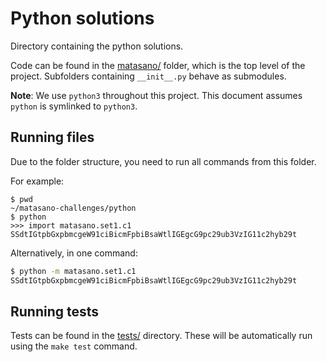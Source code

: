 # Python solutions

Directory containing the python solutions.

Code can be found in the [matasano/](matasano) folder, which is the top level
of the project. Subfolders containing `__init__.py` behave as submodules.

**Note**: We use `python3` throughout this project. This document assumes
`python` is symlinked to `python3`.

## Running files

Due to the folder structure, you need to run all commands from this folder.

For example:
```
$ pwd
~/matasano-challenges/python
$ python
>>> import matasano.set1.c1
SSdtIGtpbGxpbmcgeW91ciBicmFpbiBsaWtlIGEgcG9pc29ub3VzIG11c2hyb29t 
```

Alternatively, in one command:
```bash
$ python -m matasano.set1.c1
SSdtIGtpbGxpbmcgeW91ciBicmFpbiBsaWtlIGEgcG9pc29ub3VzIG11c2hyb29t 
```

## Running tests

Tests can be found in the [tests/](tests) directory. These will be
automatically run using the `make test` command.
